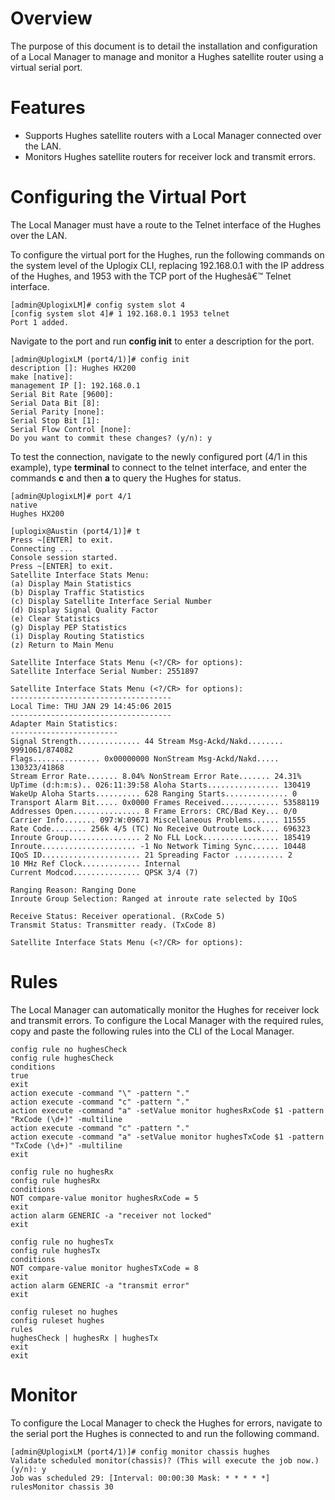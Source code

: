 # Overview

The purpose of this document is to detail the installation and configuration of a Local Manager to manage and monitor a Hughes satellite router using a virtual serial port.

# Features

* Supports Hughes satellite routers with a Local Manager connected over the LAN.
* Monitors Hughes satellite routers for receiver lock and transmit errors.

# Configuring the Virtual Port

The Local Manager must have a route to the Telnet interface of the Hughes over the LAN.

To configure the virtual port for the Hughes, run the following commands on the system level of the Uplogix CLI, replacing 192.168.0.1 with the IP address of the Hughes, and 1953 with the TCP port of the Hughesâ€™ Telnet interface.

```
[admin@UplogixLM]# config system slot 4
[config system slot 4]# 1 192.168.0.1 1953 telnet
Port 1 added.
```

Navigate to the port and run **config init** to enter a description for the port.

```
[admin@UplogixLM (port4/1)]# config init
description []: Hughes HX200
make [native]:
management IP []: 192.168.0.1
Serial Bit Rate [9600]: 
Serial Data Bit [8]:
Serial Parity [none]:
Serial Stop Bit [1]:
Serial Flow Control [none]:
Do you want to commit these changes? (y/n): y
```

To test the connection, navigate to the newly configured port (4/1 in this example), type **terminal** to connect to the telnet interface, and enter the commands **c** and then **a** to query the Hughes for status.

```
[admin@UplogixLM]# port 4/1
native
Hughes HX200

[uplogix@Austin (port4/1)]# t 
Press ~[ENTER] to exit. 
Connecting ... 
Console session started. 
Press ~[ENTER] to exit. 
Satellite Interface Stats Menu:
(a) Display Main Statistics
(b) Display Traffic Statistics
(c) Display Satellite Interface Serial Number
(d) Display Signal Quality Factor
(e) Clear Statistics
(g) Display PEP Statistics
(i) Display Routing Statistics
(z) Return to Main Menu 

Satellite Interface Stats Menu (<?/CR> for options):
Satellite Interface Serial Number: 2551897 

Satellite Interface Stats Menu (<?/CR> for options):
------------------------------------
Local Time: THU JAN 29 14:45:06 2015
------------------------------------
Adapter Main Statistics:
------------------------
Signal Strength.............. 44 Stream Msg-Ackd/Nakd........ 9991061/874082
Flags............... 0x00000000 NonStream Msg-Ackd/Nakd..... 130323/41868
Stream Error Rate....... 8.04% NonStream Error Rate....... 24.31%
UpTime (d:h:m:s).. 026:11:39:58 Aloha Starts................ 130419
WakeUp Aloha Starts.......... 628 Ranging Starts.............. 0
Transport Alarm Bit..... 0x0000 Frames Received............. 53588119
Addresses Open............... 8 Frame Errors: CRC/Bad Key... 0/0
Carrier Info....... 097:W:09671 Miscellaneous Problems...... 11555
Rate Code........ 256k 4/5 (TC) No Receive Outroute Lock.... 696323
Inroute Group................ 2 No FLL Lock................. 185419
Inroute..................... -1 No Network Timing Sync...... 10448
IQoS ID...................... 21 Spreading Factor ........... 2
10 MHz Ref Clock............. Internal
Current Modcod............... QPSK 3/4 (7) 

Ranging Reason: Ranging Done
Inroute Group Selection: Ranged at inroute rate selected by IQoS 

Receive Status: Receiver operational. (RxCode 5)
Transmit Status: Transmitter ready. (TxCode 8) 

Satellite Interface Stats Menu (<?/CR> for options):
```

# Rules

The Local Manager can automatically monitor the Hughes for receiver lock and transmit errors. To configure the Local Manager with the required rules, copy and paste the following rules into the CLI of the Local Manager.

```
config rule no hughesCheck
config rule hughesCheck
conditions
true
exit
action execute -command "\" -pattern "."
action execute -command "c" -pattern "."
action execute -command "a" -setValue monitor hughesRxCode $1 -pattern "RxCode (\d+)" -multiline 
action execute -command "c" -pattern "."
action execute -command "a" -setValue monitor hughesTxCode $1 -pattern "TxCode (\d+)" -multiline 
exit

config rule no hughesRx
config rule hughesRx
conditions 
NOT compare-value monitor hughesRxCode = 5 
exit 
action alarm GENERIC -a "receiver not locked"
exit

config rule no hughesTx 
config rule hughesTx 
conditions 
NOT compare-value monitor hughesTxCode = 8
exit 
action alarm GENERIC -a "transmit error"
exit

config ruleset no hughes
config ruleset hughes
rules
hughesCheck | hughesRx | hughesTx
exit
exit
```

# Monitor

To configure the Local Manager to check the Hughes for errors, navigate to the serial port the Hughes is connected to and run the following command.

```
[admin@UplogixLM (port4/1)]# config monitor chassis hughes
Validate scheduled monitor(chassis)? (This will execute the job now.) (y/n): y
Job was scheduled 29: [Interval: 00:00:30 Mask: * * * * *] rulesMonitor chassis 30
```